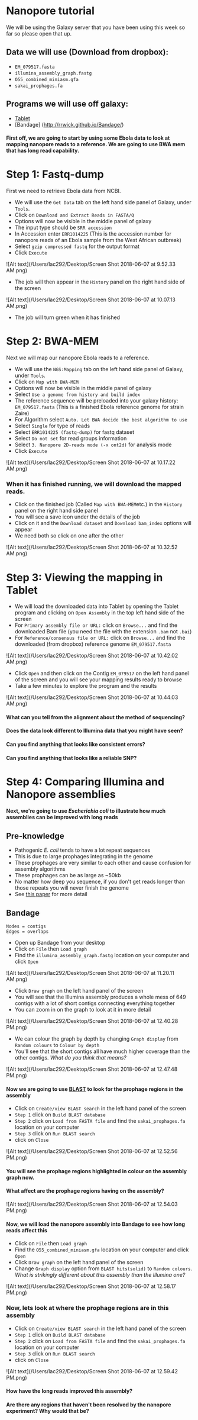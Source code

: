 # Nanopore tutorial

We will be using the Galaxy server that you have been using this week so far so please open that up.

## Data we will use (Download from dropbox):

* ```EM_079517.fasta```
* ```illumina_assembly_graph.fastg```
* ```O55_combined_miniasm.gfa```
* ```sakai_prophages.fa```

## Programs we will use off galaxy:

* [Tablet](https://ics.hutton.ac.uk/tablet/) 
* [Bandage] (http://rrwick.github.io/Bandage/)

#### First off, we are going to start by using some Ebola data to look at mapping nanopore reads to a reference. We are going to use BWA mem that has long read capability.

# Step 1: Fastq-dump
First we need to retrieve Ebola data from NCBI. 

* We will use the ```Get Data``` tab on the left hand side panel of Galaxy, under ```Tools```. 
* Click on ```Download and Extract Reads in FASTA/Q```
* Options will now be visible in the middle panel of galaxy
* The input type should be ```SRR accession```
* In Accession enter ```ERR1014225``` (This is the accession number for nanopore reads of an Ebola sample from the West African outbreak)
* Select ```gzip compressed fastq``` for the output format
* Click ```Execute```

![Alt text](/Users/lac292/Desktop/Screen Shot 2018-06-07 at 9.52.33 AM.png)

* The job will then appear in the ```History``` panel on the right hand side of the screen

![Alt text](/Users/lac292/Desktop/Screen Shot 2018-06-07 at 10.07.13 AM.png)

* The job will turn green when it has finished

# Step 2: BWA-MEM
Next we will map our nanopore Ebola reads to a reference.

* We will use the ```NGS:Mapping``` tab on the left hand side panel of Galaxy, under ```Tools```. 
* Click on ```Map with BWA-MEM```
* Options will now be visible in the middle panel of galaxy
* Select ```Use a genome from history and build index```
* The reference sequence will be preloaded into your galaxy history: ```EM_079517.fasta``` (This is a finished Ebola reference genome for strain Zaire)
* For Algorithm select ```Auto. Let BWA decide the best algorithm to use```
* Select ```Single``` for type of reads
* Select ```ERR1014225 (fastq-dump)``` for fastq dataset
* Select ```Do not set``` for read groups information
* Select ```3. Nanopore 2D-reads mode (-x ont2d)``` for analysis mode  
* Click ```Execute```

![Alt text](/Users/lac292/Desktop/Screen Shot 2018-06-07 at 10.17.22 AM.png)

### When it has finished running, we will download the mapped reads.

* Click on the finished job (Called ```Map with BWA-MEM```etc.) in the ```History``` panel on the right hand side panel 
* You will see a save icon under the details of the job
* Click on it and the ```Download dataset``` and ```Download bam_index``` options will appear
* We need both so click on one after the other 

![Alt text](/Users/lac292/Desktop/Screen Shot 2018-06-07 at 10.32.52 AM.png)

# Step 3: Viewing the mapping in Tablet

* We will load the downloaded data into Tablet by opening the Tablet program and clicking on ```Open Assembly``` in the top left hand side of the screen
* For ```Primary assembly file or URL:``` click on ```Browse...``` and find the downloaded Bam file (you need the file with the extension ```.bam``` not ```.bai```)
* For ```Reference/consensus file or URL:``` click on ```Browse...``` and find the downloaded (from dropbox) reference genome ```EM_079517.fasta```

![Alt text](/Users/lac292/Desktop/Screen Shot 2018-06-07 at 10.42.02 AM.png)

* Click ```Open``` and then click on the Contig ```EM_079517``` on the left hand panel of the screen and you will see your mapping results ready to browse
* Take a few minutes to explore the program and the results

![Alt text](/Users/lac292/Desktop/Screen Shot 2018-06-07 at 10.44.03 AM.png)

#### What can you tell from the alignment about the method of sequencing?

#### Does the data look different to Illumina data that you might have seen?

#### Can you find anything that looks like consistent errors?

#### Can you find anything that looks like a reliable SNP? 

# Step 4: Comparing Illumina and Nanopore assemblies

#### Next, we're going to use *Escherichia coli* to illustrate how much assemblies can be improved with long reads

## Pre-knowledge
 * Pathogenic *E. coli* tends to have a lot repeat sequences
 * This is due to large prophages integrating in the genome
 * These prophages are very similar to each other and cause confusion for assembly algorithms 
 * These prophages can be as large as ~50kb
 * No matter how deep you sequence, if you don't get reads longer than those repeats you will never finish the genome
 * See [this paper](https://genomebiology.biomedcentral.com/articles/10.1186/gb-2013-14-9-r101) for more detail

## Bandage

	
	Nodes = contigs
	Edges = overlaps

* Open up Bandage from your desktop
* Click on ```File``` then ```Load graph```
* Find the ```illumina_assembly_graph.fastg``` location on your computer and click ```Open```

![Alt text](/Users/lac292/Desktop/Screen Shot 2018-06-07 at 11.20.11 AM.png)
 
 * Click ```Draw graph``` on the left hand panel of the screen
 * You will see that the Illumina assembly produces a whole mess of 649 contigs with a lot of short contigs connecting everything together
 * You can zoom in on the graph to look at it in more detail
 
![Alt text](/Users/lac292/Desktop/Screen Shot 2018-06-07 at 12.40.28 PM.png)

 * We can colour the graph by depth by changing ```Graph display``` from ```Random colours``` to ```Colour by depth```
 * You'll see that the short contigs all have much higher coverage than the other contigs. *What do you think that means?*

![Alt text](/Users/lac292/Desktop/Screen Shot 2018-06-07 at 12.47.48 PM.png)

#### Now we are going to use [BLAST](https://blast.ncbi.nlm.nih.gov/Blast.cgi) to look for the prophage regions in the assembly

* Click on ```Create/view BLAST search``` in the left hand panel of the screen
* ```Step 1``` click on ```Build BLAST database```
* ```Step 2``` click on ```Load from FASTA file``` and find the ```sakai_prophages.fa``` location on your computer
* ```Step 3``` click on ```Run BLAST search```
* click on ```Close```

![Alt text](/Users/lac292/Desktop/Screen Shot 2018-06-07 at 12.52.56 PM.png)

#### You will see the prophage regions highlighted in colour on the assembly graph now.

#### What affect are the prophage regions having on the assembly?

![Alt text](/Users/lac292/Desktop/Screen Shot 2018-06-07 at 12.54.03 PM.png)

#### Now, we will load the nanopore assembly into Bandage to see how long reads affect this

* Click on ```File``` then ```Load graph```
* Find the ```O55_combined_miniasm.gfa``` location on your computer and click ```Open```
* Click ```Draw graph``` on the left hand panel of the screen
* Change ```Graph display``` option from ```BLAST hits(solid)``` to ```Random colours```. *What is strikingly different about this assembly than the Illumina one?*

![Alt text](/Users/lac292/Desktop/Screen Shot 2018-06-07 at 12.58.17 PM.png)

### Now, lets look at where the prophage regions are in this assembly

* Click on ```Create/view BLAST search``` in the left hand panel of the screen
* ```Step 1``` click on ```Build BLAST database```
* ```Step 2``` click on ```Load from FASTA file``` and find the ```sakai_prophages.fa``` location on your computer
* ```Step 3``` click on ```Run BLAST search```
* click on ```Close```

![Alt text](/Users/lac292/Desktop/Screen Shot 2018-06-07 at 12.59.42 PM.png)

#### How have the long reads improved this assembly?

#### Are there any regions that haven't been resolved by the nanopore experiment? Why would that be?